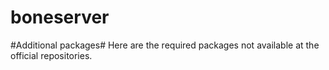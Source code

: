 boneserver
==========

#Additional packages#
Here are the required packages not available at the official repositories.
